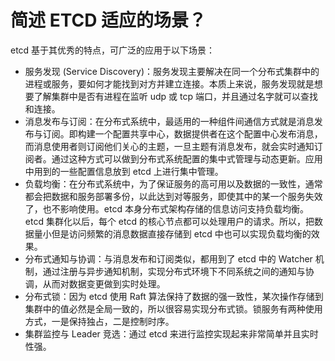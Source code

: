 # 简述 ETCD 适应的场景？
etcd 基于其优秀的特点，可广泛的应用于以下场景：

- 服务发现 (Service Discovery)：服务发现主要解决在同一个分布式集群中的进程或服务，要如何才能找到对方并建立连接。本质上来说，服务发现就是想要了解集群中是否有进程在监听 udp 或 tcp 端口，并且通过名字就可以查找和连接。
- 消息发布与订阅：在分布式系统中，最适用的一种组件间通信方式就是消息发布与订阅。即构建一个配置共享中心，数据提供者在这个配置中心发布消息，而消息使用者则订阅他们关心的主题，一旦主题有消息发布，就会实时通知订阅者。通过这种方式可以做到分布式系统配置的集中式管理与动态更新。应用中用到的一些配置信息放到 etcd 上进行集中管理。
- 负载均衡：在分布式系统中，为了保证服务的高可用以及数据的一致性，通常都会把数据和服务部署多份，以此达到对等服务，即使其中的某一个服务失效了，也不影响使用。etcd 本身分布式架构存储的信息访问支持负载均衡。etcd 集群化以后，每个 etcd 的核心节点都可以处理用户的请求。所以，把数据量小但是访问频繁的消息数据直接存储到 etcd 中也可以实现负载均衡的效果。
- 分布式通知与协调：与消息发布和订阅类似，都用到了 etcd 中的 Watcher 机制，通过注册与异步通知机制，实现分布式环境下不同系统之间的通知与协调，从而对数据变更做到实时处理。
- 分布式锁：因为 etcd 使用 Raft 算法保持了数据的强一致性，某次操作存储到集群中的值必然是全局一致的，所以很容易实现分布式锁。锁服务有两种使用方式，一是保持独占，二是控制时序。
- 集群监控与 Leader 竞选：通过 etcd 来进行监控实现起来非常简单并且实时性强。
